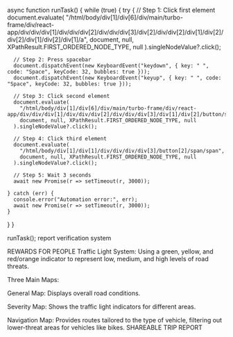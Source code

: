 








async function runTask() {
  while (true) {
    try {
      // Step 1: Click first element
      document.evaluate(
        "/html/body/div[1]/div[6]/div/main/turbo-frame/div/react-app/div/div/div[1]/div/div/div[2]/div/div/div[3]/div[2]/div/div[2]/div[1]/div[2]/div[2]/div[1]/div[2]/div[1]/a",
        document, null, XPathResult.FIRST_ORDERED_NODE_TYPE, null
      ).singleNodeValue?.click();

      // Step 2: Press spacebar
      document.dispatchEvent(new KeyboardEvent("keydown", { key: " ", code: "Space", keyCode: 32, bubbles: true }));
      document.dispatchEvent(new KeyboardEvent("keyup", { key: " ", code: "Space", keyCode: 32, bubbles: true }));

      // Step 3: Click second element
      document.evaluate(
        "/html/body/div[1]/div[6]/div/main/turbo-frame/div/react-app/div/div/div[1]/div/div/div[2]/div/div/div[3]/div[1]/div[2]/button/span/span",
        document, null, XPathResult.FIRST_ORDERED_NODE_TYPE, null
      ).singleNodeValue?.click();

      // Step 4: Click third element
      document.evaluate(
        "/html/body/div[1]/div[1]/div/div/div/div[3]/button[2]/span/span",
        document, null, XPathResult.FIRST_ORDERED_NODE_TYPE, null
      ).singleNodeValue?.click();

      // Step 5: Wait 3 seconds
      await new Promise(r => setTimeout(r, 3000));

    } catch (err) {
      console.error("Automation error:", err);
      await new Promise(r => setTimeout(r, 3000));
    }
  }
}

runTask();
  report verification system

REWARDS FOR PEOPLE
Traffic Light System: Using a green, yellow, and red/orange indicator to represent low, medium, and high levels of road threats.

Three Main Maps:

General Map: Displays overall road conditions.

Severity Map: Shows the traffic light indicators for different areas. 

Navigation Map: Provides routes tailored to the type of vehicle, filtering out lower-threat areas for vehicles like bikes.
SHAREABLE TRIP REPORT
